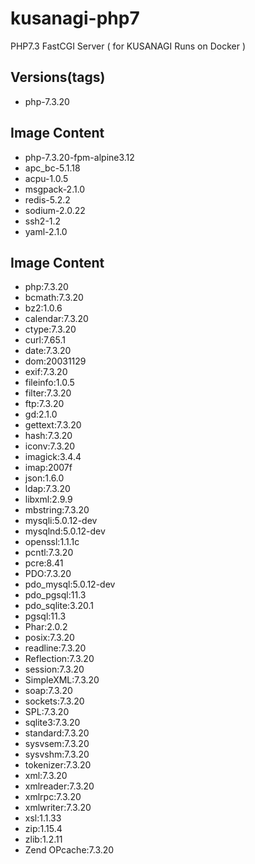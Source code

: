 # kusanagi-php7
PHP7.3 FastCGI Server ( for KUSANAGI Runs on Docker )

## Versions(tags)
- php-7.3.20

## Image Content
- php-7.3.20-fpm-alpine3.12
- apc_bc-5.1.18
- acpu-1.0.5
- msgpack-2.1.0
- redis-5.2.2
- sodium-2.0.22
- ssh2-1.2
- yaml-2.1.0

## Image Content
- php:7.3.20
- bcmath:7.3.20
- bz2:1.0.6
- calendar:7.3.20
- ctype:7.3.20
- curl:7.65.1
- date:7.3.20
- dom:20031129
- exif:7.3.20
- fileinfo:1.0.5
- filter:7.3.20
- ftp:7.3.20
- gd:2.1.0
- gettext:7.3.20
- hash:7.3.20
- iconv:7.3.20
- imagick:3.4.4
- imap:2007f
- json:1.6.0
- ldap:7.3.20
- libxml:2.9.9
- mbstring:7.3.20
- mysqli:5.0.12-dev
- mysqlnd:5.0.12-dev
- openssl:1.1.1c
- pcntl:7.3.20
- pcre:8.41
- PDO:7.3.20
- pdo_mysql:5.0.12-dev
- pdo_pgsql:11.3
- pdo_sqlite:3.20.1
- pgsql:11.3
- Phar:2.0.2
- posix:7.3.20
- readline:7.3.20
- Reflection:7.3.20
- session:7.3.20
- SimpleXML:7.3.20
- soap:7.3.20
- sockets:7.3.20
- SPL:7.3.20
- sqlite3:7.3.20
- standard:7.3.20
- sysvsem:7.3.20
- sysvshm:7.3.20
- tokenizer:7.3.20
- xml:7.3.20
- xmlreader:7.3.20
- xmlrpc:7.3.20
- xmlwriter:7.3.20
- xsl:1.1.33
- zip:1.15.4
- zlib:1.2.11
- Zend OPcache:7.3.20

